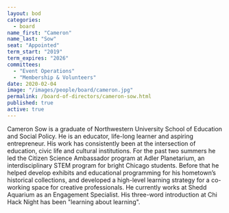```yaml
---
layout: bod
categories: 
  - board
name_first: "Cameron"
name_last: "Sow"
seat: "Appointed"
term_start: "2019"
term_expires: "2026"
committees:
  - "Event Operations"
  - "Membership & Volunteers"
date: 2020-02-04
image: "/images/people/board/cameron.jpg"
permalink: /board-of-directors/cameron-sow.html
published: true
active: true
---
```


Cameron Sow is a graduate of Northwestern University School of Education and Social Policy.  He is an educator, life-long learner and aspiring entrepreneur. His work has consistently been at the intersection of education, civic life and cultural institutions. For the past two summers he led the Citizen Science Ambassador program at Adler Planetarium, an interdisciplinary STEM program for bright Chicago students. Before that he helped develop exhibits and educational programming for his hometown’s historical collections, and developed a high-level learning strategy for a co-working space for creative professionals. He currently works at Shedd Aquarium as an Engagement Specialist. His three-word introduction at Chi Hack Night has been "learning about learning".